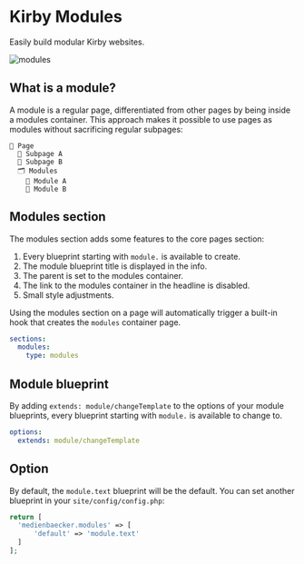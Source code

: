 # Kirby Modules

Easily build modular Kirby websites.

![modules](https://user-images.githubusercontent.com/7975568/68720477-a4c4d480-05af-11ea-864d-f10ab255afc1.gif)


## What is a module?

A module is a regular page, differentiated from other pages by being inside a modules container.
This approach makes it possible to use pages as modules without sacrificing regular subpages:

```
📄 Page
  📄 Subpage A
  📄 Subpage B
  🗂 Modules
    📄 Module A
    📄 Module B
```

## Modules section

The modules section adds some features to the core pages section: 

1. Every blueprint starting with `module.` is available to create.
2. The module blueprint title is displayed in the info.
3. The parent is set to the modules container.
4. The link to the modules container in the headline is disabled.
5. Small style adjustments.

Using the modules section on a page will automatically trigger a built-in hook that creates the `modules` container page.

```yml
sections:
  modules:
    type: modules
```

## Module blueprint

By adding `extends: module/changeTemplate` to the options of your module blueprints, every blueprint starting with `module.` is available to change to.

```yml
options:
  extends: module/changeTemplate
```

## Option

By default, the `module.text` blueprint will be the default. You can set another blueprint in your `site/config/config.php`:

```php
return [
  'medienbaecker.modules' => [
      'default' => 'module.text'
  ]
];
```
